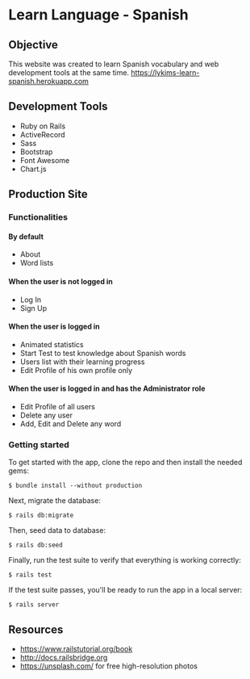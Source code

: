 # Learn Language - Spanish

## Objective

This website was created to learn Spanish vocabulary and web development tools at the same time.
<https://lykims-learn-spanish.herokuapp.com>

## Development Tools

* Ruby on Rails
* ActiveRecord
* Sass
* Bootstrap
* Font Awesome
* Chart.js

## Production Site

### Functionalities

#### By default
* About
* Word lists

#### When the user is not logged in
* Log In
* Sign Up

#### When the user is logged in
* Animated statistics
* Start Test to test knowledge about Spanish words
* Users list with their learning progress
* Edit Profile of his own profile only

#### When the user is logged in and has the Administrator role
* Edit Profile of all users
* Delete any user
* Add, Edit and Delete any word


### Getting started

To get started with the app, clone the repo and then install the needed gems:

```
$ bundle install --without production
```

Next, migrate the database:

```
$ rails db:migrate
```

Then, seed data to database:

```
$ rails db:seed
```

Finally, run the test suite to verify that everything is working correctly:

```
$ rails test
```

If the test suite passes, you'll be ready to run the app in a local server:

```
$ rails server
```

## Resources
* <https://www.railstutorial.org/book>
* <http://docs.railsbridge.org>
* <https://unsplash.com/> for free high-resolution photos
